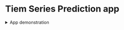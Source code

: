 # Tiem Series Prediction app
<details>
<summary>App demonstration</summary>

+ Choose n stock symbol
+ Choose a model type:
    + Moving Average
    + LSTM
    + BiLSTM
    + BiLSTM-CNN